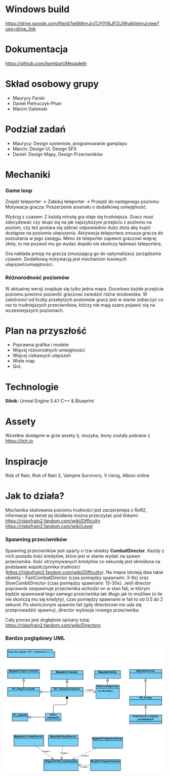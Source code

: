 # Windows build
https://drive.google.com/file/d/1wl9AtmJrxTJYlYI6JFZIJI9IyAhlehru/view?usp=drive_link
# Dokumentacja
https://github.com/Isembart/Megadeth

# Skład osobowy grupy
- Maurycy Farski
- Daniel Pietruczyk-Phan
- Marcin Galewski
# Podział zadań
- Maurycy: Design systemów, programowanie gamplayu
- Marcin: Design UI, Design SFX
- Daniel: Design Mapy, Design Przeciwników

# Mechaniki

### Game loop
Znajdź teleporter -> Załaduj teleporter -> Przejdź do następnego poziomu
Motywacja gracza: Poszerzenie arsenału o dodatkową umiejętność.

Wyścig z czasem:
Z każdą minutą gra staje się trudniejsza. Gracz musi zdecydować czy skupi się na jak najszybszym przejściu z poziomu na poziom, czy też postara się zebrać odpowiednio dużo złota aby kupić dostępne na poziomie ulepszenia. 
Aktywacja teleportera zmusza gracza do pozostania w jego zasięgu. Mimo że teleporter zapewni graczowi więcej złota, to nie pozwoli mu go wydać dopóki nie skończy ładować teleportera.

Gra nakłada presję na gracza zmuszającą go do optymalizacji zarządzania czasem.
Dodatkową motywacją jest mechanizm losowych ulepszeń/umiejętności.

### Różnorodność poziomów
W aktualnej wersji znajduje się tylko jedna mapa. Docelowo każde przejście poziomu powinno pozwolić graczowi zwiedzić różne środowiska. W zależności od liczby przebytych poziomów gracz jest w stanie zobaczyć co raz to trudniejszych przeciwników, którzy nie mają szans pojawić się na wcześniejszych poziomach.

# Plan na przyszłość
- Poprawna grafika i modele
- Więcej różnorodnych umiejętności
- Więcej ciekawych ulepszeń
- Wiele map
- QoL

# Technologie 
**Silnik:** Unreal Engine 5.4.1 C++ & Blueprint
# Assety
Wszelkie dostępne w grze assety tj. muzyka, ikony zostały pobrane z https://itch.io
# Inspiracje
Risk of Rain, Risk of Rain 2, Vampire Survivors, V rising, Albion online


# Jak to działa?
Mechanika skalowania poziomu trudności jest zaczerpnięta z RoR2, informacje na temat jej działania można przeczytać pod linkami:
https://riskofrain2.fandom.com/wiki/Difficulty
https://riskofrain2.fandom.com/wiki/Level

### Spawning przeciwników
Spawning przeciwników jest oparty o tzw obiekty **CombatDirector**.
Każdy z nich posiada ilość kredytów, które jest w stanie wydać na spawn przeciwnika. Ilość otrzymywanych kredytów co sekundę jest określona na podstawie współczynnika trudności (https://riskofrain2.fandom.com/wiki/Difficulty). 
Na mapie istnieją dwa takie obiekty - FastCombatDirector (czas pomiędzy spawnami: 3-9s) oraz SlowCombtDirector (czas pomiędzy spawnami: 15-30s). Jeśli director poprawnie zespawnuje przeciwnika wchodzi on w stan fali, w którym będzie spawnował tego samego przeciwnika tak długo jak to możliwe (o ile nie skończą mu się kredyty), czas pomiędzy spawnami w fali to od 0.5 do 2 sekund. Po skończonym spawnie fali (gdy directorowi nie uda się przeprowadzić spawnu), director wylosuje nowego przeciwnika.

Cały proces jest dogłębnie opisany tutaj:
https://riskofrain2.fandom.com/wiki/Directors

### Bardzo poglądowy UML
![uml](https://github.com/Isembart/Megadeth/blob/main/UML.png)
